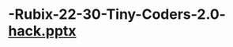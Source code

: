 # -Rubix-22-30-Tiny-Coders-2.0-[hack.pptx](https://github.com/leenabhatia510/-Rubix-22-30-Tiny-Coders-2.0-/files/7891688/hack.pptx)
